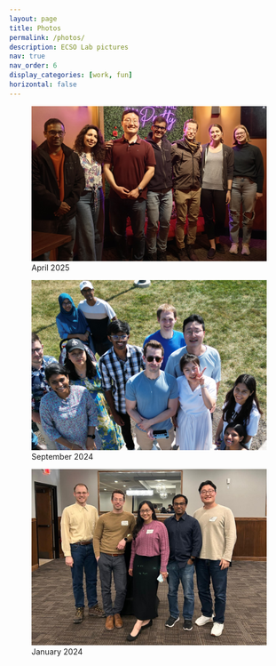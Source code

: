 ```yaml
---
layout: page
title: Photos
permalink: /photos/
description: ECSO Lab pictures
nav: true
nav_order: 6
display_categories: [work, fun]
horizontal: false
---
```


<div class="container">
  <div class="row">
    <div class="col-4">
      <figure>
        <img src="/assets/img/grouppic3_2.jpg" class="img-fluid" alt="Image 1">
        <figcaption class="text-center">April 2025</figcaption>
      </figure>
    </div>
    <div class="col-4">
      <figure>
        <img src="/assets/img/grouppic2_2.jpg" class="img-fluid" alt="Image 2">
        <figcaption class="text-center">September 2024</figcaption>
      </figure>
    </div>
    <div class="col-4">
      <figure>
        <img src="/assets/img/grouppic1_2.jpg" class="img-fluid" alt="Image 3">
        <figcaption class="text-center">January 2024</figcaption>
      </figure>
    </div>
  </div>
</div>
